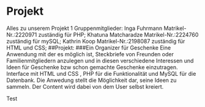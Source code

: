 # Projekt


Alles zu unserem Projekt 1
Gruppenmitglieder:
Inga Fuhrmann Matrikel-Nr.:2220971 zuständig für PHP;
Khatuna Matcharadze Matrikel-Nr.:2224760 zuständig für mySQL;
Kathrin Koop Matrikel-Nr.:2198087 zuständig für HTML und CSS;
##Projekt:
###Ein Organizer für Geschenke
Eine Anwendung mit der es möglich ist, Steckbriefe von Freunden oder Familienmitgliedern anzulegen und in diesen verschiedene Interessen und Ideen für Geschenke bzw schon gemachte Geschenke einzutragen.
Interface mit HTML und CSS , PHP für die Funktionalität und MySQL für die Datenbank.
Die Anwedung stellt die Möglichkeit dar, seine Ideen zu sammeln. Der Content wird dabei von dem User selbst kreiert.



Test
